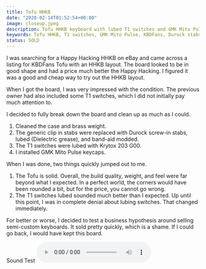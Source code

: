 ```yaml
---
title: Tofu HHKB
date: "2020-02-14T01:52:54+00:00"
image: closeup.jpeg
description: Tofu HHKB keyboard with lubed T1 switches and GMK Mito Pulse keycaps.
keywords: Tofu HHKB, T1 switches, GMK Mito Pulse, KBDFans, Durock stabs, Keyboard Bundle
status: SOLD
---
```


I was searching for a Happy Hacking HHKB on eBay and came across a listing for KBDFans Tofu with an HHKB layout. The board looked to be in good shape and had a price much better the Happy Hacking. I figured it was a good and cheap way to try out the HHKB layout.

When I got the board, I was very impressed with the condition. The previous owner had also included some T1 switches, which I did not initially pay much attention to.

I decided to fully break down the board and clean up as much as I could.

1. Cleaned the case and brass weight.
2. The generic clip in stabs were replaced with Durock screw-in stabs, lubed (Dielectric grease), and band-aid modded.
3. The T1 switches were lubed with Krytox 203 G00.
4. I installed GMK Mito Pulse keycaps.

When I was done, two things quickly jumped out to me.

1. The Tofu is solid. Overall, the build quality, weight, and feel were far beyond what I expected. In a perfect world, the corners would have been rounded a bit, but for the price, you cannot go wrong.
2. The T1 switches lubed sounded much better than I expected. Up until this point, I was in complete denial about lubing switches. That changed immediately.

For better or worse, I decided to test a business hypothesis around selling semi-custom keyboards. It sold pretty quickly, which is a shame. If I could go back, I would have kept this board.


<div class="flex items-center justify-center">
  <span class="pl-4">Sound Test</span>
  <audio controls>
    <source src="/assets/images/gordons/tofu-hhkb/tofu_sound_2.m4a" type="audio/mp4">
    <source src="/assets/images/gordons/tofu-hhkb/tofu_sound_2.mp3" type="audio/mpeg">
  Your browser does not support the audio element.
  </audio>
</div>
